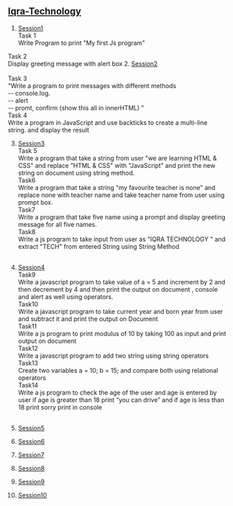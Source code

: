 ## [Iqra-Technology](https://github.com/sakshimunde18/Iqra-Technolgy)

1. [Session1](https://github.com/sakshimunde18/Iqra-Technolgy/blob/main/Session1.html)<br>
  Task 1<br>
  Write Program to print "My first Js program"<br>
  
  Task 2<br>
     Display greeting message with alert box
2. [Session2](https://github.com/sakshimunde18/Iqra-Technolgy/blob/main/Session2.html)<br><br>
       Task 3<br>
       "Write a program to print messages with different methods<br>
       -- console.log.<br>
       -- alert <br>
       -- promt, confirm (show this all in innerHTML) "
        <br>
       Task 4 <br>
        Write a program in JavaScript and use backticks to create a multi-line string. and display the result

3. [Session3](https://github.com/sakshimunde18/Iqra-Technolgy/blob/main/session3.html)<br>
   Task 5<br>
   Write a program that take a string from user "we are learning HTML & CSS" and replace "HTML & CSS" with "JavaScript" and print the new string on document using        string method.<br>
   Task6<br>
   Write a program that take a string "my favourite teacher is none" and replace none with teacher name and take teacher name from user using prompt box.<br>
   Task7<br>
   Write a program that take five name using a prompt and display greeting message for all five names.<br>
   Task8<br>
   Write a js program to take input from user as "IQRA TECHNOLOGY " and extract "TECH" from entered String using String Method<br><br>
        
4. [Session4](https://github.com/sakshimunde18/Iqra-Technolgy/blob/main/session4.html)<br>
     Task9<br>
     Write a javascript program to take value of a = 5 and increment by 2 and then decrement by 4 and then print the output on document , console and alert as well          using operators.<br>
     Task10<br>
     Write a javascript program to take current year and born year from user and subtract it and print the output on Document<br>
     Task11<br>
     Write a js program to print modulus of 10 by taking 100 as input and print output on document<br>
     Task12<br>
     Write a javascript program to add two string using string operators<br>
     Task13<br>
     Create two variables a = 10; b = 15; and compare both using relational operators<br>
     Task14<br>
     Write a js program to check the age of the user and age is entered by user if age is greater than 18 print “you can drive” and if age is less than 18 print sorry      print in console<br><br>
     
5. [Session5](https://github.com/sakshimunde18/Iqra-Technolgy/blob/main/Session5.html)<br>
    
8. [Session6](https://github.com/sakshimunde18/Iqra-Technolgy/blob/main/Session6.html)<br>
9. [Session7](https://github.com/sakshimunde18/Iqra-Technolgy/blob/main/Session7.html)<br>
10. [Session8](https://github.com/sakshimunde18/Iqra-Technolgy/blob/main/Session8.html)<br>
11. [Session9](https://github.com/sakshimunde18/Iqra-Technolgy/blob/main/Session9.html)<br>
12. [Session10](https://github.com/sakshimunde18/Iqra-Technolgy/blob/main/Session10.html)<br>

